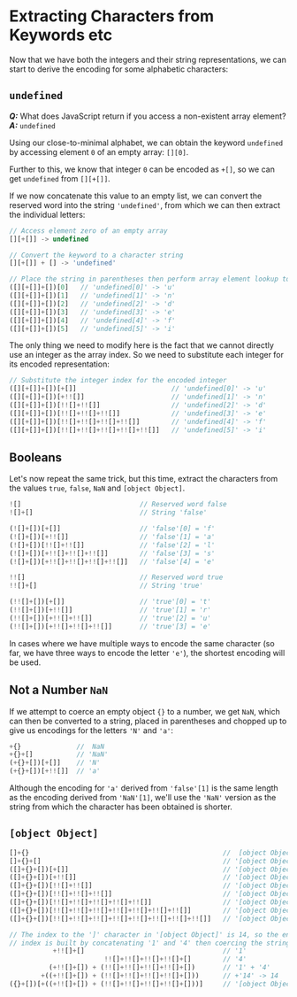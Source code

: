 # Extracting Characters from Keywords etc

Now that we have both the integers and their string representations, we can start to derive the encoding for some alphabetic characters:

## `undefined`

***Q:*** What does JavaScript return if you access a non-existent array element?<br>
***A:*** `undefined`

Using our close-to-minimal alphabet, we can obtain the keyword `undefined` by accessing element `0` of an empty array: `[][0]`.

Further to this, we know that integer `0` can be encoded as `+[]`, so we can get `undefined` from `[][+[]]`.

If we now concatenate this value to an empty list, we can convert the reserved word into the string `'undefined'`, from which we can then extract the individual letters:

```javascript
// Access element zero of an empty array
[][+[]] -> undefined

// Convert the keyword to a character string
[][+[]] + [] -> 'undefined'

// Place the string in parentheses then perform array element lookup to extract individual characters
([][+[]]+[])[0]   // 'undefined[0]' -> 'u'
([][+[]]+[])[1]   // 'undefined[1]' -> 'n'
([][+[]]+[])[2]   // 'undefined[2]' -> 'd'
([][+[]]+[])[3]   // 'undefined[3]' -> 'e'
([][+[]]+[])[4]   // 'undefined[4]' -> 'f'
([][+[]]+[])[5]   // 'undefined[5]' -> 'i'
```

The only thing we need to modify here is the fact that we cannot directly use an integer as the array index.
So we need to substitute each integer for its encoded representation:

```javascript
// Substitute the integer index for the encoded integer
([][+[]]+[])[+[]]                        // 'undefined[0]' -> 'u'
([][+[]]+[])[+!![]]                      // 'undefined[1]' -> 'n'
([][+[]]+[])[!![]+!![]]                  // 'undefined[2]' -> 'd'
([][+[]]+[])[!![]+!![]+!![]]             // 'undefined[3]' -> 'e'
([][+[]]+[])[!![]+!![]+!![]+!![]]        // 'undefined[4]' -> 'f'
([][+[]]+[])[!![]+!![]+!![]+!![]+!![]]   // 'undefined[5]' -> 'i'
```

## Booleans

Let's now repeat the same trick, but this time, extract the characters from the values `true`, `false`, `NaN` and `[object Object]`.

```javascript
![]                              // Reserved word false
![]+[]                           // String 'false'

(![]+[])[+[]]                    // 'false'[0] = 'f'
(![]+[])[+!![]]                  // 'false'[1] = 'a'
(![]+[])[!![]+!![]]              // 'false'[2] = 'l'
(![]+[])[+!![]+!![]+!![]]        // 'false'[3] = 's'
(![]+[])[+!![]+!![]+!![]+!![]]   // 'false'[4] = 'e'

!![]                             // Reserved word true
!![]+[]                          // String 'true'

(!![]+[])[+[]]                   // 'true'[0] = 't'
(!![]+[])[+!![]]                 // 'true'[1] = 'r'
(!![]+[])[+!![]+!![]]            // 'true'[2] = 'u'
(!![]+[])[+!![]+!![]+!![]]       // 'true'[3] = 'e'
```

In cases where we have multiple ways to encode the same character (so far, we have three ways to encode the letter `'e'`), the shortest encoding will be used.

## Not a Number `NaN`

If we attempt to coerce an empty object `{}` to a number, we get `NaN`, which can then be converted to a string, placed in parentheses and chopped up to give us encodings for the letters `'N'` and `'a'`:

```javascript
+{}              //  NaN
+{}+[]           // 'NaN'
(+{}+[])[+[]]    // 'N'
(+{}+[])[+!![]]  // 'a'
```

Although the encoding for `'a'` derived from `'false'[1]` is the same length as the encoding derived from `'NaN'[1]`, we'll use the `'NaN'` version as the string from which the character has been obtained is shorter.

## `[object Object]`

```javascript
[]+{}                                                 //  [object Object]
[]+{}+[]                                              // '[object Object]'
([]+{}+[])[+[]]                                       // '[object Object]'[0] -> '['
([]+{}+[])[+!![]]                                     // '[object Object]'[1] -> 'o'
([]+{}+[])[!![]+!![]]                                 // '[object Object]'[2] -> 'b'
([]+{}+[])[!![]+!![]+!![]]                            // '[object Object]'[3] -> 'j'
([]+{}+[])[!![]+!![]+!![]+!![]+!![]]                  // '[object Object]'[5] -> 'c'
([]+{}+[])[!![]+!![]+!![]+!![]+!![]+!![]+!![]]        // '[object Object]'[7] -> ' '
([]+{}+[])[!![]+!![]+!![]+!![]+!![]+!![]+!![]+!![]]   // '[object Object]'[8] -> 'O'

// The index to the ']' character in '[object Object]' is 14, so the encoding is shorter if the
// index is built by concatenating '1' and '4' then coercing the string to an integer
           +!![]+[]                                   // '1'
                        !![]+!![]+!![]+!![]+[]        // '4'
          (+!![]+[]) + (!![]+!![]+!![]+!![]+[])       // '1' + '4'
        +((+!![]+[]) + (!![]+!![]+!![]+!![]+[]))      // +'14' -> 14
({}+[])[+((+!![]+[]) + (!![]+!![]+!![]+!![]+[]))]     // '[object Object]'[14] -> ']'
```
